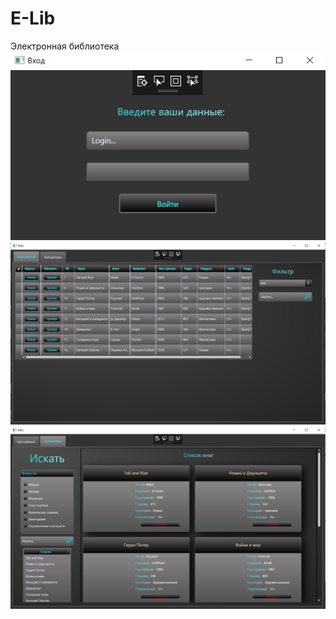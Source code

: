 # E-Lib
 Электронная библиотека <br>
![Иллюстрация к проекту](https://github.com/NirvanaEx/E-Lib/blob/main/images/1.jpg)
![Иллюстрация к проекту](https://github.com/NirvanaEx/E-Lib/blob/main/images/2.jpg)
![Иллюстрация к проекту](https://github.com/NirvanaEx/E-Lib/blob/main/images/3.jpg)

